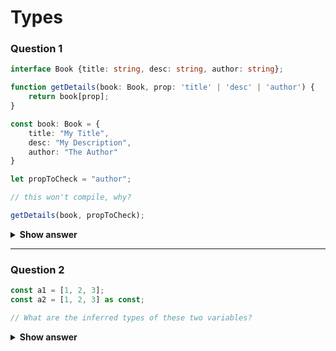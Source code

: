 # Types

### Question 1

```typescript
interface Book {title: string, desc: string, author: string};

function getDetails(book: Book, prop: 'title' | 'desc' | 'author') {
    return book[prop];
}

const book: Book = {
    title: "My Title",
    desc: "My Description",
    author: "The Author"
}

let propToCheck = "author";

// this won't compile, why?

getDetails(book, propToCheck);
```

<details>
    <summary><strong>Show answer</strong></summary>
    <br />

* The __propToCheck__ variable is a __string__, because of "let" it can get other string values.
* Type __'title' | 'desc' | 'author'__ is more specific, it expects one of three possible strings.
* To fix it: declare type of __propToCheck__ or narrow the type by making the variable a __constant__.
</details>

___

### Question 2

```typescript
const a1 = [1, 2, 3];
const a2 = [1, 2, 3] as const;

// What are the inferred types of these two variables?
```

<details>
    <summary><strong>Show answer</strong></summary>
    <br />

* __a1: number[]__, because we can add more numbers to the array
* __a2: [1, 2, 3]__, because TS will narrow the type (with __as const__ the array becomes readonly)
</details>
